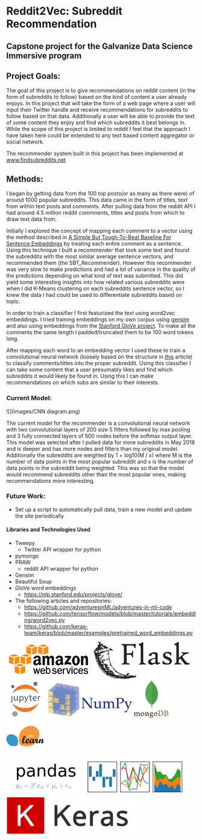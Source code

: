 # Reddit2Vec: Subreddit Recommendation

## Capstone project for the Galvanize Data Science Immersive program

## Project Goals:
The goal of this project is to give recommendations on reddit content (in the form of subreddits to follow) based on the kind of content a user already enjoys. In this project that will take the form of a web page where a user will input their Twitter handle and receive recommendations for subreddits to follow based on that data. Additionally a user will be able to provide the text of some content they enjoy and find which subreddits it best belongs in. While the scope of this project is limited to reddit I feel that the approach I have taken here could be extended to any text based content aggregator or social network.

The recommender system built in this project has been implemented at www.findsubreddits.net


## Methods:
I began by getting data from the 100 top posts(or as many as there were) of around 1000 popular subreddits. This data came in the form of titles, text from within text posts and comments. After pulling data from the reddit API I had around 4.5 million reddit commnents, titles and posts from which to draw text data from.

Initially I explored the concept of mapping each comment to a vector using the method described in [A Simple But Tough-To-Beat Baseline For Sentence Embeddings](https://openreview.net/pdf?id=SyK00v5xx) by treating each entire comment as a sentence. Using this technique I built a recommender that took some text and found the subreddits with the most similar average sentence vectors, and recommended them (the SBT_Recommender). However this recommender was very slow to make predictions and had a lot of variance in the quality of the predictions depending on what kind of text was submitted. This did yield some interesting insights into how related various subreddits were when I did K-Means clustering on each subreddits sentence vector, so I knew the data I had could be used to differentiate subreddits based on topic.

In order to train a classifier I first featurized the text using word2vec embeddings. I tried training embeddings on my own corpus using [gensim](https://radimrehurek.com/gensim/models/word2vec.html) and also using embeddings from the [Stanford GloVe project](https://nlp.stanford.edu/projects/glove/). To make all the comments the same length I padded/truncated them to be 100 word tokens long.



After mapping each word to an embedding vector I used these to train a convolutional neural network (loosely based on the structure in [this](https://blog.keras.io/using-pre-trained-word-embeddings-in-a-keras-model.html) article) to classify comments/titles into the proper subreddit. Using this classifier I can take some content that a user presumably likes and find which subreddits it would likely be found in. Using this I can make recommendations on which subs are similar to their interests.

### Current Model:
![](images/CNN diagram.png)

The current model for the recommender is a convolutional neural network with two convolutional layers of 200 size 5 filters followed by max pooling and 3 fully connected layers of 500 nodes before the softmax output layer. This model was selected after I pulled data for more subreddits in May 2018 and is deeper and has more nodes and filters than my original model. Additionally the subreddits are weighted by 1 + log10(M / x) where M is the number of data points in the most popular subreddit and x is the number of data points in the subreddit being weighted. This was so that the model would recommend subreddits other than the most popular ones, making recommendations more interesting.

### Future Work:
* Set up a script to automatically pull data, train a new model and update the site periodically 

#### Libraries  and Technologies Used
* Tweepy
    * Twitter API wrapper for python
* pymongo
* PRAW
    * reddit API wrapper for python
* Gensim
* Beautiful Soup
* GloVe word embeddings
    * https://nlp.stanford.edu/projects/glove/
* The following articles and repositories:
    * https://github.com/adventuresinML/adventures-in-ml-code
    * https://github.com/tensorflow/models/blob/master/tutorials/embedding/word2vec.py
    * https://github.com/keras-team/keras/blob/master/examples/pretrained_word_embeddings.py

<img src="images/aws_logo.png" height="100"> <img src="images/flasklogo.png" height="100"><img src="images/jupyter.png" height="100"> <img src="images/numpy-logo.jpg" height="100"><img src="images/Mongo.png" height="100"> <img src="images/sklearn.png" height="100"><img src="images/pandas_logo.png" height="100"> <img src="images/keras.png" height="100">

 
